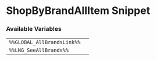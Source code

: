 # ShopByBrandAllItem Snippet

### Available Variables
|||
|---|---|
| `%%GLOBAL_AllBrandsLink%%` |
| `%%LNG_SeeAllBrands%%` |
